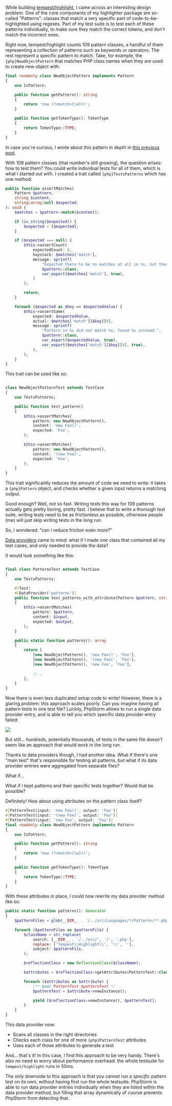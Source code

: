 While building [tempest/highlight](/blog/a-syntax-highlighter-that-doesnt-suck), I came across an interesting design problem. One of the core components of my highlighter package are so-called "Patterns": classes that match a very specific part of code-to-be-highlighted using regexes. Part of my test suite is to test each of these patterns individually, to make sure they match the correct tokens, and don't match the incorrect ones.

Right now, tempest/highlight counts 109 pattern classes, a handful of them representing a collection of patterns such as keywords or operators. The rest represent a specific pattern to match. Take, for example, the `{php}NewObjectPattern` that matches PHP class names when they are used to create new object with:

```php
final readonly class NewObjectPattern implements Pattern
{
    use IsPattern;

    public function getPattern(): string
    {
        return 'new (?<match>[\w]+)';
    }

    public function getTokenType(): TokenType
    {
        return TokenType::TYPE;
    }
}

```

In case you're curious, I wrote about this pattern in depth in [this previous post](/blog/building-a-custom-language-in-tempest-highlight).

With 109 pattern classes (that number's still growing), the question arises: how to test them? You could write individual tests for all of them, which is what I started out with. I created a trait called `{php}TestsPatterns` which has one method:

```php
public function assertMatches(
    Pattern $pattern,
    string $content,
    string|array|null $expected,
): void {
    $matches = $pattern->match($content);

    if (is_string($expected)) {
        $expected = [$expected];
    }

    if ($expected === null) {
        $this->assertCount(
            expectedCount: 0,
            haystack: $matches['match'],
            message: sprintf(
                "Expected there to be no matches at all in %s, but there were: %s",
                $pattern::class,
                var_export($matches['match'], true),
            )
        );

        return;
    }

    foreach ($expected as $key => $expectedValue) {
        $this->assertSame(
            expected: $expectedValue,
            actual: $matches['match'][$key][0],
            message: sprintf(
                "Pattern in %s did not match %s, found %s instead.",
                $pattern::class,
                var_export($expectedValue, true),
                var_export($matches['match'][$key][0], true),
            ),
        );
    }
}
```

This trait can be used like so:

```php

class NewObjectPatternTest extends TestCase
{
    use TestsPatterns;

    public function test_pattern()
    {
        $this->assertMatches(
            pattern: new NewObjectPattern(),
            content: 'new Foo()',
            expected: 'Foo',
        );

        $this->assertMatches(
            pattern: new NewObjectPattern(),
            content: '(new Foo)',
            expected: 'Foo',
        );
    }
}
```

This trait significantly reduces the amount of code we need to write: it takes a `{php}Pattern` object, and checks whether a given input returns a matching output.

Good enough? Well, not so fast. Writing tests this way for 109 patterns actually gets pretty boring, pretty fast. I believe that to write a thorough test suite, writing tests need to be as frictionless as possible, otherwise people (me) will just skip writing tests in the long run.

So, I wondered: "can I reduce friction even more?"

[Data providers](https://blog.martinhujer.cz/how-to-use-data-providers-in-phpunit/) came to mind: what if I made one class that contained all my test cases, and only needed to provide the data?

It would look something like this:

```php

final class PatternsTest extends TestCase
{
    use TestsPatterns;

    #[Test]
    #[DataProvider('patterns')]
    public function test_patterns_with_attribute(Pattern $pattern, string $input, string $output)
    {
        $this->assertMatches(
            pattern: $pattern,
            content: $input,
            expected: $output,
        );
    }

    public static function patterns(): array
    {
        return [
            [new NewObjectPattern(), 'new Foo()', 'Foo'],     
            [new NewObjectPattern(), '(new Foo)', 'Foo'],     
            [new NewObjectPattern(), 'new Foo', 'Foo'],     
            
            // …
        ];   
    }
}
```

Now there is even less duplicated setup code to write! However, there is a glaring problem: this approach scales poorly. Can you imagine having all pattern tests in one test file? Luckily, PhpStorm allows to run a single data provider entry, and is able to tell you which specific data provider entry failed:

![](/resources/img/blog/pattern-test/phpstorm.png)

But still… hundreds, potentially thousands, of tests in the same file doesn't seem like an approach that would work in the long run.

Thanks to data providers though, I had another idea. What if there's one "main test" that's responsible for testing all patterns, but what if its data provider entries were aggregated from separate files? 

What if… 

What if I kept patterns and their specific tests together? Would that be possible? 

Definitely! How about using attributes on the pattern class itself?

```php
#[PatternTest(input: 'new Foo()', output: 'Foo')]
#[PatternTest(input: '(new Foo)', output: 'Foo')]
#[PatternTest(input: 'new Foo', output: 'Foo')]
final readonly class NewObjectPattern implements Pattern
{
    use IsPattern;

    public function getPattern(): string
    {
        return 'new (?<match>[\w]+)';
    }

    public function getTokenType(): TokenType
    {
        return TokenType::TYPE;
    }
}
```

With these attributes in place, I could now rewrite my data provider method like so:

```php
public static function patterns(): Generator
{
    $patternFiles = glob(__DIR__ . '/../src/Languages/*/Patterns/**.php');

    foreach ($patternFiles as $patternFile) {
        $className = str_replace(
            search: [__DIR__ . '/../src/', '/', '.php'],
            replace: ['Tempest\\Highlight\\', '\\', ''],
            subject: $patternFile,
        );

        $reflectionClass = new ReflectionClass($className);

        $attributes = $reflectionClass->getAttributes(PatternTest::class);

        foreach ($attributes as $attribute) {
            /** @var PatternTest $patternTest */
            $patternTest = $attribute->newInstance();

            yield [$reflectionClass->newInstance(), $patternTest];
        }
    }
}
```

This data provider now:

- Scans all classes in the right directories
- Checks each class for one of more `{php}PatternTest` attributes
- Uses each of those attributes to generate a test

And… that's it! In this case, I find this approach to be very handy. There's also no need to worry about performance overhead: the whole testsuite for `tempest/highlight` runs in 50ms.

The only downside to this approach is that you cannot run a _specific_ pattern test on its own, without having first run the whole testsuite. PhpStorm is able to run data provider entries individually when they are listed within the data provider method, but filling that array dynamically of course prevents PhpStorm from detecting that. 